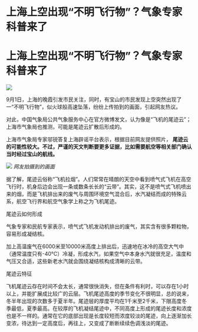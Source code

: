 # 上海上空出现“不明飞行物”？气象专家科普来了

# 上海上空出现“不明飞行物”？气象专家科普来了

![](https://inews.gtimg.com/om_bt/OWQ7vP36kTZgQNi_PAFrgeTkanq2Tztjf6vFz720EZzLUAA/1000)

9月1日，上海的晚霞引发市民关注，同时，有宝山的市民发现上空突然出现了一“不明飞行物”，似火球般高速坠落，纷纷上传拍到的画面，引起网友热议。

对此，中国气象局公共气象服务中心在官方微博发文，认为像是“飞机的尾迹云”；上海市气象局也推测，可能是尾迹云扩散后形成的。

上海市气象局专家邬锐答复上海辟谣平台表示，根据目前网友提供照片，
**尾迹云的可能性较大。不过，严谨的天文判断要更多证据，比如需要航空等相关部门确认当时经过宝山的航线。**

![](https://inews.gtimg.com/om_bt/OlpNUHmt1XD8lxPSxPoANOERvKwngi8XAM_kqPrAAv9QsAA/1000)
_网友拍摄到的画面_

据了解，尾迹云俗称“飞机拉烟”。人们常常在晴朗的天空中看到喷气式飞机在高空飞行时，机身后边会出现一条或数条长长的“云带”。其实，这不是喷气式飞机喷出来的烟，而是飞机排出来的废气与周围环境空气混合后，水汽凝结而成的特殊云系，航空飞行界和航空气象学上称之为飞机尾迹。

尾迹云如何形成

气象专家和民航专家表示，喷气式飞机发动机排出的废气，其实含有很多颗粒物，容易形成凝结核。

加上高温废气在6000米至10000米高度上排出后，迅速地在冰冷的高空大气中（通常温度只有-40℃）冷凝，形成水汽，如果空气中本身水汽就很充足，温度和气压又合适，这些新老水汽就会围绕凝结核构成清晰的云带。

尾迹云特征

飞机尾迹云存在时间不会太长，通常很快消失，但在条件有利时，可以存在1小时以上，并能扩展成比较广的云层。飞机尾迹高度的季节变化不很明显，总的说来，冬半年出现的次数多于夏半年。尾迹层的厚度平均在1千米至2千米，下限高度冬季最低，夏季最高。在较厚的飞机凝结尾迹中，不同高度上形成的尾迹长度和浓度也是不一样的。通常在它的底部出现是长度较短而浓度较淡的尾迹，向上逐渐加长变浓，待达到一定高度后，再往上，又变成了断断续续色调浅淡的尾迹。

